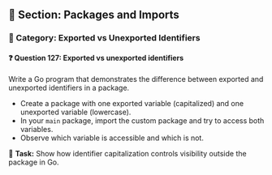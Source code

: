 ## 📘 Section: Packages and Imports  
### 🔹 Category: Exported vs Unexported Identifiers  
#### ❓ Question 127: Exported vs unexported identifiers

Write a Go program that demonstrates the difference between exported and unexported identifiers in a package.

- Create a package with one exported variable (capitalized) and one unexported variable (lowercase).
- In your `main` package, import the custom package and try to access both variables.
- Observe which variable is accessible and which is not.

🔧 **Task:** Show how identifier capitalization controls visibility outside the package in Go.
